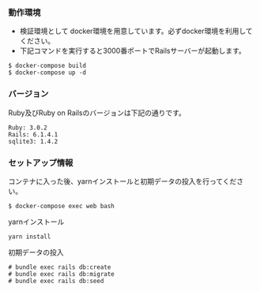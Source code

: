 ### 動作環境

- 検証環境として docker環境を用意しています。必ずdocker環境を利用してください。
- 下記コマンドを実行すると3000番ポートでRailsサーバーが起動します。
```
$ docker-compose build
$ docker-compose up -d
```

### バージョン
Ruby及びRuby on Railsのバージョンは下記の通りです。
```
Ruby: 3.0.2
Rails: 6.1.4.1
sqlite3: 1.4.2
```

### セットアップ情報
コンテナに入った後、yarnインストールと初期データの投入を行ってください。
```
$ docker-compose exec web bash
```

yarnインストール
```
yarn install
```

初期データの投入
```
# bundle exec rails db:create
# bundle exec rails db:migrate
# bundle exec rails db:seed
```
